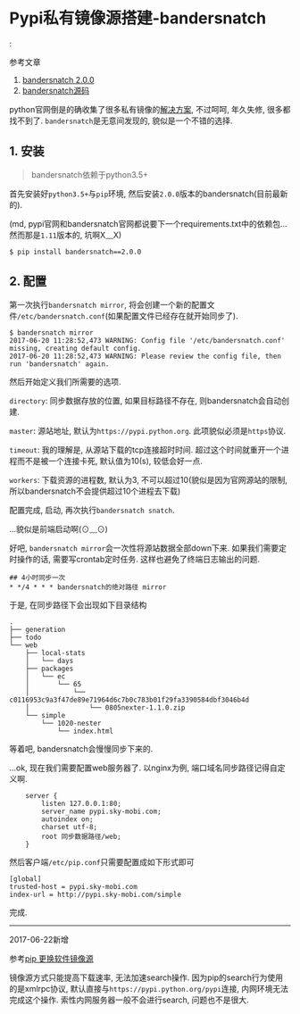 # Pypi私有镜像源搭建-bandersnatch

<!tags!>: <!pypi镜像源!> <!pip镜像源!> <!bandersnatch!>

参考文章

1. [bandersnatch 2.0.0](https://pypi.python.org/pypi/bandersnatch)
2. [bandersnatch源码](https://bitbucket.org/pypa/bandersnatch)

python官网倒是的确收集了很多私有镜像的[解决方案](https://wiki.python.org/moin/PyPiImplementations), 不过呵呵, 年久失修, 很多都找不到了. `bandersnatch`是无意间发现的, 貌似是一个不错的选择.

## 1. 安装

> bandersnatch依赖于python3.5+

首先安装好`python3.5+`与`pip`环境, 然后安装`2.0.0`版本的bandersnatch(目前最新的).

(md, pypi官网和bandersnatch官网都说要下一个requirements.txt中的依赖包...然而那是`1.11`版本的, 坑啊X﹏X)

```
$ pip install bandersnatch==2.0.0
```

## 2. 配置

第一次执行`bandersnatch mirror`, 将会创建一个新的配置文件`/etc/bandersnatch.conf`(如果配置文件已经存在就开始同步了).

```
$ bandersnatch mirror
2017-06-20 11:28:52,473 WARNING: Config file '/etc/bandersnatch.conf' missing, creating default config.
2017-06-20 11:28:52,473 WARNING: Please review the config file, then run 'bandersnatch' again.
```

然后开始定义我们所需要的选项.

`directory`: 同步数据存放的位置, 如果目标路径不存在, 则bandersnatch会自动创建.

`master`: 源站地址, 默认为`https://pypi.python.org`. 此项貌似必须是`https`协议.

`timeout`: 我的理解是, 从源站下载的tcp连接超时时间. 超过这个时间就重开一个进程而不是被一个连接卡死, 默认值为10(s), 较低会好一点.

`workers`: 下载资源的进程数, 默认为3, 不可以超过10(貌似是因为官网源站的限制, 所以bandersnatch不会提供超过10个进程去下载)

配置完成, 启动, 再次执行`bandersnatch snatch`.

...貌似是前端启动啊(⊙﹏⊙)

好吧, `bandersnatch mirror`会一次性将源站数据全部down下来. 如果我们需要定时操作的话, 需要写crontab定时任务. 这样也避免了终端日志输出的问题.

```
## 4小时同步一次
* */4 * * * bandersnatch的绝对路径 mirror
```

于是, 在同步路径下会出现如下目录结构

```
.
├── generation
├── todo
└── web
    ├── local-stats
    │   └── days
    ├── packages
    │   └── ec
    │       └── 65
    │           └── c0116953c9a3f47de89e71964d6c7b0c783b01f29fa3390584dbf3046b4d
    │               └── 0805nexter-1.1.0.zip
    └── simple
        └── 1020-nester
            └── index.html
```

等着吧, bandersnatch会慢慢同步下来的.

...ok, 现在我们需要配置web服务器了. 以nginx为例, 端口域名同步路径记得自定义啊.

```
    server {
        listen 127.0.0.1:80;
        server_name pypi.sky-mobi.com;
        autoindex on;
        charset utf-8;
        root 同步数据路径/web;
    }
```

然后客户端`/etc/pip.conf`只需要配置成如下形式即可

```
[global]
trusted-host = pypi.sky-mobi.com
index-url = http://pypi.sky-mobi.com/simple
```

完成.

------

2017-06-22新增

参考[pip 更换软件镜像源](http://www.jianshu.com/p/785bb1f4700d)

镜像源方式只能提高下载速率, 无法加速search操作. 因为pip的search行为使用的是xmlrpc协议, 默认直接与`https://pypi.python.org/pypi`连接, 内网环境无法完成这个操作. 索性内网服务器一般不会进行search, 问题也不是很大.